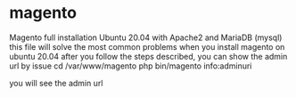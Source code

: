 # magento
Magento full installation Ubuntu 20.04 with Apache2 and MariaDB (mysql)
this file will solve the most common problems when you install magento on ubuntu 20.04
after you follow the steps described, you can show the admin url by issue 
cd /var/www/magento
php bin/magento info:adminuri

you will see the admin url 

